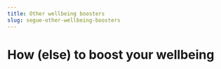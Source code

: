 ```yaml
---
title: Other wellbeing boosters  
slug: segue-other-wellbeing-boosters  
---
```


# How (else) to boost your wellbeing

